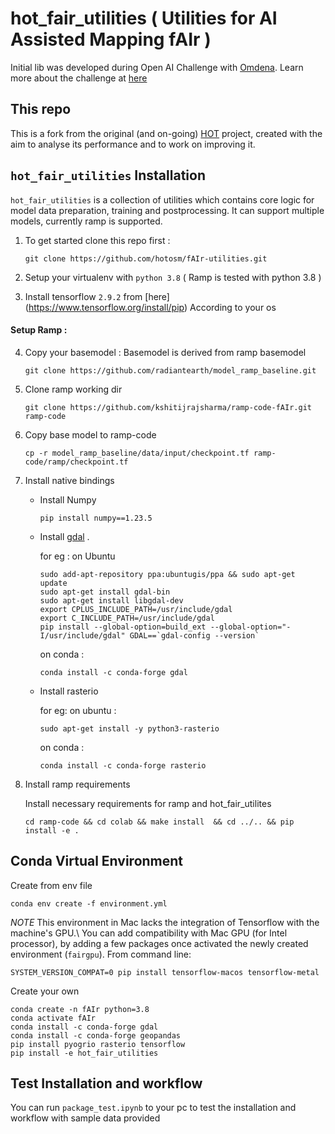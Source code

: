 # hot_fair_utilities ( Utilities for AI Assisted Mapping fAIr )
Initial lib was developed during Open AI Challenge with [Omdena](https://omdena.com/). Learn more about the challenge at [here](https://www.hotosm.org/tech-blog/hot-tech-talk-open-ai-challenge/)  

## This repo
This is a fork from the original (and on-going) [HOT](https://www.hotosm.org/) project, created with the aim to analyse its performance and to work on improving it.




## `hot_fair_utilities` Installation

`hot_fair_utilities` is a collection of utilities which contains core logic for model data preparation, training and postprocessing. It can support multiple models, currently ramp is supported. 

1. To get started clone this repo first : 
    ```
    git clone https://github.com/hotosm/fAIr-utilities.git
    ```
2. Setup your virtualenv with ```python 3.8``` ( Ramp is tested with python 3.8 )

3. Install tensorflow ```2.9.2``` from [here] (https://www.tensorflow.org/install/pip) According to your os

#### Setup Ramp : 

4. Copy your basemodel : Basemodel is derived from ramp basemodel 
    ```
    git clone https://github.com/radiantearth/model_ramp_baseline.git
    ```

5. Clone ramp working dir 

    ```
    git clone https://github.com/kshitijrajsharma/ramp-code-fAIr.git ramp-code
    ```

6. Copy base model to ramp-code 
    ```
    cp -r model_ramp_baseline/data/input/checkpoint.tf ramp-code/ramp/checkpoint.tf
    ```

7. Install native bindings 
    - Install Numpy 
        ```
        pip install numpy==1.23.5
        ```
    - Install [gdal](https://gdal.org/index.html) .

        for eg : on Ubuntu 
        ```
        sudo add-apt-repository ppa:ubuntugis/ppa && sudo apt-get update
        sudo apt-get install gdal-bin
        sudo apt-get install libgdal-dev
        export CPLUS_INCLUDE_PATH=/usr/include/gdal
        export C_INCLUDE_PATH=/usr/include/gdal
        pip install --global-option=build_ext --global-option="-I/usr/include/gdal" GDAL==`gdal-config --version`        
        ```
        on conda : 
        ```
        conda install -c conda-forge gdal
        ```
    - Install rasterio 

        for eg: on ubuntu : 
        ```
        sudo apt-get install -y python3-rasterio
        ```
        on conda : 
        ```
        conda install -c conda-forge rasterio
        ```

8. Install ramp requirements 

    Install necessary requirements for ramp  and hot_fair_utilites
         
    ```
    cd ramp-code && cd colab && make install  && cd ../.. && pip install -e .
    ```



## Conda Virtual Environment
Create from env file 

```
conda env create -f environment.yml
```

*NOTE* This environment in Mac lacks the integration of Tensorflow with the machine's GPU.\\
You can add compatibility with Mac GPU (for Intel processor), by adding a few packages once activated the newly created environment (`fairgpu`). From command line:

```
SYSTEM_VERSION_COMPAT=0 pip install tensorflow-macos tensorflow-metal
```


Create your own

```
conda create -n fAIr python=3.8
conda activate fAIr
conda install -c conda-forge gdal
conda install -c conda-forge geopandas
pip install pyogrio rasterio tensorflow
pip install -e hot_fair_utilities
```

## Test Installation and workflow 

You can run ```package_test.ipynb``` to your pc to test the installation and workflow with sample data provided 
